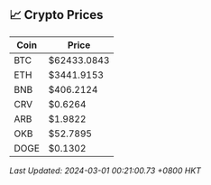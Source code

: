## 📈 Crypto Prices

| Coin | Price |
| ---- | ----- |
| BTC | $62433.0843 |
| ETH | $3441.9153 |
| BNB | $406.2124 |
| CRV | $0.6264 |
| ARB | $1.9822 |
| OKB | $52.7895 |
| DOGE | $0.1302 |

_Last Updated: 2024-03-01 00:21:00.73 +0800 HKT_